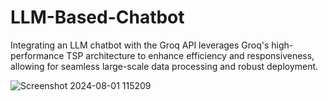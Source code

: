 # LLM-Based-Chatbot

Integrating an LLM chatbot with the Groq API leverages Groq's high-performance TSP architecture to enhance efficiency and responsiveness, allowing for seamless large-scale data processing and robust deployment.

![Screenshot 2024-08-01 115209](https://github.com/user-attachments/assets/b7bc8469-511b-4e5a-a2a4-0e1a515fd374)
